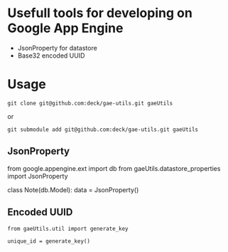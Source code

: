 # Usefull tools for developing on Google App Engine

* JsonProperty for datastore
* Base32 encoded UUID

# Usage

    git clone git@github.com:deck/gae-utils.git gaeUtils

or

    git submodule add git@github.com:deck/gae-utils.git gaeUtils

## JsonProperty

from google.appengine.ext import db
from gaeUtils.datastore_properties import JsonProperty

class Note(db.Model):
    data = JsonProperty()


## Encoded UUID

    from gaeUtils.util import generate_key

    unique_id = generate_key()
